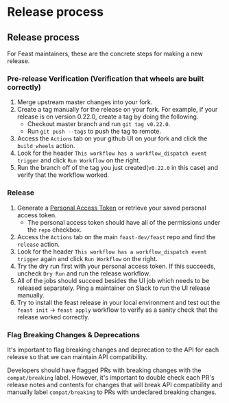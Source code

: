 # Release process

## Release process

For Feast maintainers, these are the concrete steps for making a new release.

### Pre-release Verification (Verification that wheels are built correctly)

1. Merge upstream master changes into your fork.
2. Create a tag manually for the release on your fork. For example, if your release is on version 0.22.0, create a tag by doing the following.
   - Checkout master branch and run `git tag v0.22.0`.
   - Run `git push --tags` to push the tag to remote.
3. Access the `Actions` tab on your github UI on your fork and click the `build_wheels` action.
4. Look for the header `This workflow has a workflow_dispatch event trigger` and click `Run Workflow` on the right.
5. Run the branch off of the tag you just created(`v0.22.0` in this case) and verify that the workflow worked.

### Release
1. Generate a [Personal Access Token](https://docs.github.com/en/authentication/keeping-your-account-and-data-secure/creating-a-personal-access-token) or retrieve your saved personal access token.
   - The personal access token should have all of the permissions under the `repo` checkbox.
2. Access the `Actions` tab on the main `feast-dev/feast` repo and find the `release` action.
3. Look for the header `This workflow has a workflow_dispatch event trigger` again and click `Run Workflow` on the right.
4. Try the dry run first with your personal access token. If this succeeds, uncheck `Dry Run` and run the release workflow.
5. All of the jobs should succeed besides the UI job which needs to be released separately. Ping a maintainer on Slack to run the UI release manually.
6. Try to install the feast release in your local environment and test out the `feast init` -> `feast apply` workflow to verify as a sanity check that the release worked correctly.

### Flag Breaking Changes & Deprecations

It's important to flag breaking changes and deprecation to the API for each release so that we can maintain API compatibility.

Developers should have flagged PRs with breaking changes with the `compat/breaking` label. However, it's important to double check each PR's release notes and contents for changes that will break API compatibility and manually label `compat/breaking` to PRs with undeclared breaking changes.
